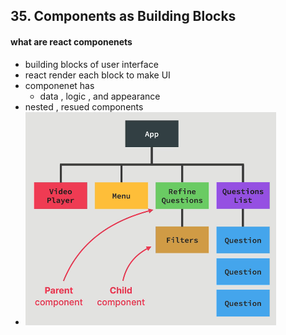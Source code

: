 ## 35. Components as Building Blocks

#### what are react componenets

- building blocks of user interface
- react render each block to make UI
- componenet has
  - data , logic , and appearance
- nested , resued components
- ![alt text](image.png)
